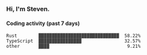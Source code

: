 ### Hi, I'm Steven.

#### Coding activity (past 7 days)
```
Rust        ▓▓▓▓▓▓▓▓▓▓▓▓▓▓▓▓▓▓▓▓▓▓▓▓▓▓▓▓▓▓  58.22%
TypeScript  ▓▓▓▓▓▓▓▓▓▓▓▓▓▓▓▓                32.57%
other       ▓▓▓▓                             9.21%
```
